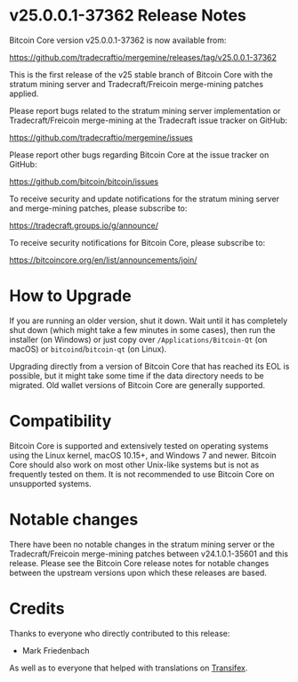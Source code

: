v25.0.0.1-37362 Release Notes
=============================

Bitcoin Core version v25.0.0.1-37362 is now available from:

  <https://github.com/tradecraftio/mergemine/releases/tag/v25.0.0.1-37362>

This is the first release of the v25 stable branch of Bitcoin Core with the
stratum mining server and Tradecraft/Freicoin merge-mining patches applied.

Please report bugs related to the stratum mining server implementation or
Tradecraft/Freicoin merge-mining at the Tradecraft issue tracker on GitHub:

  <https://github.com/tradecraftio/mergemine/issues>

Please report other bugs regarding Bitcoin Core at the issue tracker on GitHub:

  <https://github.com/bitcoin/bitcoin/issues>

To receive security and update notifications for the stratum mining server and
merge-mining patches, please subscribe to:

  <https://tradecraft.groups.io/g/announce/>

To receive security notifications for Bitcoin Core, please subscribe to:

  <https://bitcoincore.org/en/list/announcements/join/>

How to Upgrade
==============

If you are running an older version, shut it down. Wait until it has completely
shut down (which might take a few minutes in some cases), then run the installer
(on Windows) or just copy over `/Applications/Bitcoin-Qt` (on macOS) or
`bitcoind`/`bitcoin-qt` (on Linux).

Upgrading directly from a version of Bitcoin Core that has reached its EOL is
possible, but it might take some time if the data directory needs to be
migrated.  Old wallet versions of Bitcoin Core are generally supported.

Compatibility
=============

Bitcoin Core is supported and extensively tested on operating systems using the
Linux kernel, macOS 10.15+, and Windows 7 and newer.  Bitcoin Core should also
work on most other Unix-like systems but is not as frequently tested on them.
It is not recommended to use Bitcoin Core on unsupported systems.

Notable changes
===============

There have been no notable changes in the stratum mining server or the
Tradecraft/Freicoin merge-mining patches between v24.1.0.1-35601 and this
release.  Please see the Bitcoin Core release notes for notable changes between
the upstream versions upon which these releases are based.

Credits
=======

Thanks to everyone who directly contributed to this release:

- Mark Friedenbach

As well as to everyone that helped with translations on
[Transifex](https://www.transifex.com/tradecraft/freicoin-1/).
